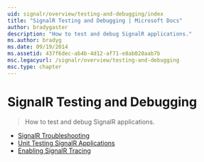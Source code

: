 ```yaml
---
uid: signalr/overview/testing-and-debugging/index
title: "SignalR Testing and Debugging | Microsoft Docs"
author: bradygaster
description: "How to test and debug SignalR applications."
ms.author: bradyg
ms.date: 09/19/2014
ms.assetid: 437f6dec-ab4b-4d12-af71-e8ab028aab7b
msc.legacyurl: /signalr/overview/testing-and-debugging
msc.type: chapter
---
```

# SignalR Testing and Debugging

> How to test and debug SignalR applications.

- [SignalR Troubleshooting](troubleshooting.md)
- [Unit Testing SignalR Applications](unit-testing-signalr-applications.md)
- [Enabling SignalR Tracing](enabling-signalr-tracing.md)
